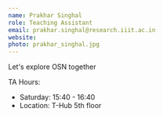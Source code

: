 ```yaml
---
name: Prakhar Singhal
role: Teaching Assistant
email: prakhar.singhal@research.iiit.ac.in
website:
photo: prakhar_singhal.jpg
---
```


Let's explore OSN together

TA Hours: 
- Saturday: 15:40 - 16:40
- Location: T-Hub 5th floor
